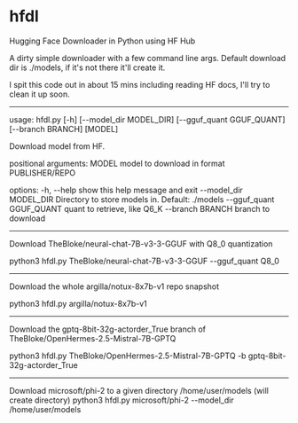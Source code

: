 # hfdl
Hugging Face Downloader in Python using HF Hub

A dirty simple downloader with a few command line args.  Default download dir is ./models, if it's not there it'll create it.  

I spit this code out in about 15 mins including reading HF docs, I'll try to clean it up soon. 

-------

usage: hfdl.py [-h] [--model_dir MODEL_DIR] [--gguf_quant GGUF_QUANT] [--branch BRANCH] [MODEL]

Download model from HF.

positional arguments:
  MODEL                 model to download in format PUBLISHER/REPO

options:
  -h, --help            show this help message and exit
  --model_dir MODEL_DIR
                        Directory to store models in. Default: ./models
  --gguf_quant GGUF_QUANT
                        quant to retrieve, like Q6_K
  --branch BRANCH       branch to download

-------

Download TheBloke/neural-chat-7B-v3-3-GGUF with Q8_0 quantization

python3 hfdl.py TheBloke/neural-chat-7B-v3-3-GGUF --gguf_quant Q8_0

-------

Download the whole argilla/notux-8x7b-v1 repo snapshot

python3 hfdl.py argilla/notux-8x7b-v1

-------

Download the gptq-8bit-32g-actorder_True branch of TheBloke/OpenHermes-2.5-Mistral-7B-GPTQ

python3 hfdl.py TheBloke/OpenHermes-2.5-Mistral-7B-GPTQ -b gptq-8bit-32g-actorder_True

-------

Download microsoft/phi-2 to a given directory /home/user/models (will create directory)
python3 hfdl.py microsoft/phi-2 --model_dir /home/user/models
